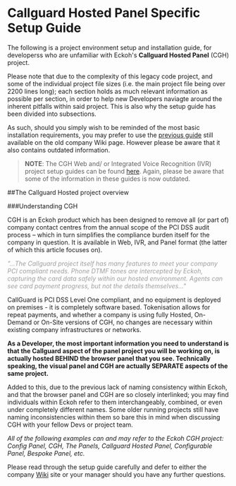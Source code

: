 # Callguard Hosted Panel Specific Setup Guide

The following is a project environment setup and installation guide, for developerss who are unfamiliar with Eckoh's **Callguard Hosted Panel** (CGH) project.

Please note that due to the complexity of this legacy code project, and some of the individual project file sizes (i.e. the main project file being over 2200 lines long); each section holds as much relevant information as possible per section, in order to help new Developers naviagte around the inherent pitfalls within said project. This is also why the setup guide has been divided into subsections.

As such, should you simply wish to be reminded of the most basic installation requirements, you may prefer to use the [previous guide](deadlink) still available on the old company Wiki page. However please be aware that it also contains outdated information.

> **NOTE**: The CGH Web and/ or Integrated Voice Recognition (IVR) project setup guides can be found [here](deadlink). Again, please be aware that some of the information in these guides is now outdated.



##The Callguard Hosted project overview

###Understanding CGH

CGH is an Eckoh product which has been designed to remove all (or part of) company contact centres from the annual scope of the PCI DSS audit process – which in turn simplifies the compliance burden itself for the company in question. It is available in Web, IVR, and Panel format (the latter of which this article focuses on).

<span style="color: #9E9E9E;"> _"...The Callguard project itself has many features to meet your company PCI compliant needs. Phone DTMF tones are intercepted by Eckoh, capturing the card data safely within our hosted environment. Agents can see card payment progress, but not the details themselves..."_</span>

CallGuard is PCI DSS Level One compliant, and no equipment is deployed on premises - it is completely software based. Tokenisation allows for repeat payments, and whether a company is using fully Hosted, On-Demand or On-Site versions of CGH, no changes are necessary within existing company infrastructures or networks.

**As a Developer, the most important information you need to understand is that the Callguard aspect of the panel project you will be working on, is actually hosted BEHIND the browser panel that you see. Technically speaking, the visual panel and CGH are actually SEPARATE aspects of the same project.**

Added to this, due to the previous lack of naming consistency within Eckoh, and that the browser panel and CGH  are so closely interlinked; you may find individuals within Eckoh refer to them interchangeably, combined, or even under completely different names. Some older running projects still have naming inconsistencies within them so bare this in mind when discussing CGH with your fellow Devs or project team.

_All of the following examples can and may refer to the Eckoh CGH project: Config Panel, CGH, The Panels, Callguard Hosted Panel, Configurable Panel, Bespoke Panel, etc._



Please read through the setup guide carefully and defer to either the company [Wiki](deadlink) site or your manager should you have any further questions.

### 